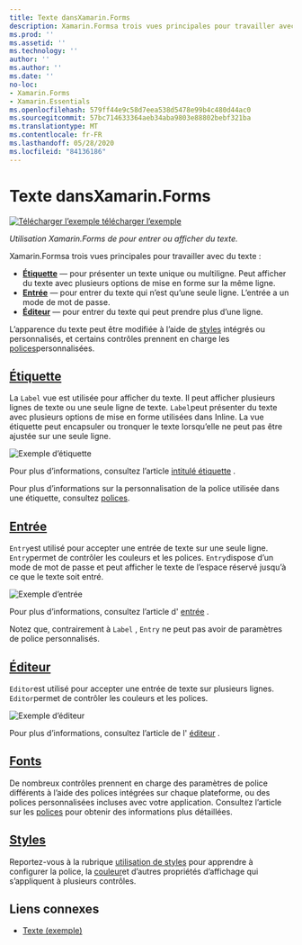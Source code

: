 ```yaml
---
title: Texte dansXamarin.Forms
description: Xamarin.Formsa trois vues principales pour travailler avec du texte, et cet article explique comment les utiliser pour entrer et afficher du texte dans les Xamarin.Forms applications.
ms.prod: ''
ms.assetid: ''
ms.technology: ''
author: ''
ms.author: ''
ms.date: ''
no-loc:
- Xamarin.Forms
- Xamarin.Essentials
ms.openlocfilehash: 579ff44e9c58d7eea538d5478e99b4c480d44ac0
ms.sourcegitcommit: 57bc714633364aeb34aba9803e88802bebf321ba
ms.translationtype: MT
ms.contentlocale: fr-FR
ms.lasthandoff: 05/28/2020
ms.locfileid: "84136186"
---
```

# <a name="text-in-xamarinforms"></a>Texte dansXamarin.Forms

[![Télécharger ](~/media/shared/download.png) l’exemple télécharger l’exemple](https://docs.microsoft.com/samples/xamarin/xamarin-forms-samples/userinterface-text)

_Utilisation Xamarin.Forms de pour entrer ou afficher du texte._

Xamarin.Formsa trois vues principales pour travailler avec du texte :

- **[Étiquette](#Label)** &mdash; pour présenter un texte unique ou multiligne. Peut afficher du texte avec plusieurs options de mise en forme sur la même ligne.
- **[Entrée](#Entry)** &mdash; pour entrer du texte qui n’est qu’une seule ligne. L’entrée a un mode de mot de passe.
- **[Éditeur](#Editor)** &mdash; pour entrer du texte qui peut prendre plus d’une ligne.

L’apparence du texte peut être modifiée à l’aide de [styles](#Styles) intégrés ou personnalisés, et certains contrôles prennent en charge les [polices](#Fonts)personnalisées.

<a name="Label" />

## <a name="label"></a>[Étiquette](label.md)

La `Label` vue est utilisée pour afficher du texte. Il peut afficher plusieurs lignes de texte ou une seule ligne de texte. `Label`peut présenter du texte avec plusieurs options de mise en forme utilisées dans Inline. La vue étiquette peut encapsuler ou tronquer le texte lorsqu’elle ne peut pas être ajustée sur une seule ligne.

![Exemple d’étiquette](images/label.png)

Pour plus d’informations, consultez l’article [intitulé étiquette](label.md) .

Pour plus d’informations sur la personnalisation de la police utilisée dans une étiquette, consultez [polices](fonts.md).

<a name="Entry" />

## <a name="entry"></a>[Entrée](entry.md)

`Entry`est utilisé pour accepter une entrée de texte sur une seule ligne. `Entry`permet de contrôler les couleurs et les polices. `Entry`dispose d’un mode de mot de passe et peut afficher le texte de l’espace réservé jusqu’à ce que le texte soit entré.

![Exemple d’entrée](images/entry.png)

Pour plus d’informations, consultez l’article d' [entrée](entry.md) .

Notez que, contrairement à `Label` , `Entry` ne peut pas avoir de paramètres de police personnalisés.

<a name="Editor" />

## <a name="editor"></a>[Éditeur](editor.md)

`Editor`est utilisé pour accepter une entrée de texte sur plusieurs lignes. `Editor`permet de contrôler les couleurs et les polices.

![Exemple d’éditeur](images/editor.png)

Pour plus d’informations, consultez l’article de l' [éditeur](editor.md) .

<a name="Fonts" />

## <a name="fonts"></a>[Fonts](fonts.md)

De nombreux contrôles prennent en charge des paramètres de police différents à l’aide des polices intégrées sur chaque plateforme, ou des polices personnalisées incluses avec votre application. Consultez l’article sur les [polices](fonts.md) pour obtenir des informations plus détaillées.

<a name="Styles" />

## <a name="styles"></a>[Styles](styles.md)

Reportez-vous à la rubrique [utilisation de styles](~/xamarin-forms/user-interface/styles/index.md) pour apprendre à configurer la police, la [couleur](~/xamarin-forms/user-interface/colors.md)et d’autres propriétés d’affichage qui s’appliquent à plusieurs contrôles.

## <a name="related-links"></a>Liens connexes

- [Texte (exemple)](https://docs.microsoft.com/samples/xamarin/xamarin-forms-samples/userinterface-text)

